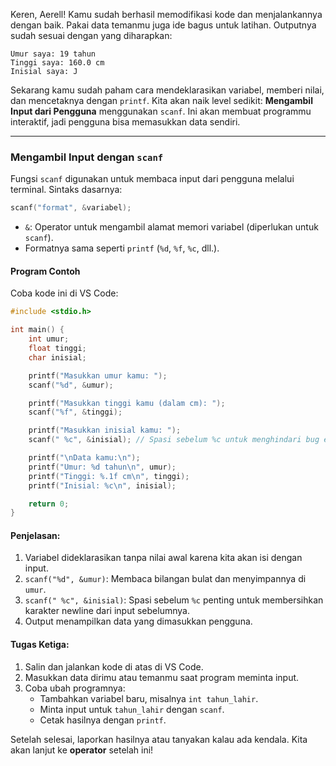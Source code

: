 Keren, Aerell! Kamu sudah berhasil memodifikasi kode dan menjalankannya dengan baik. Pakai data temanmu juga ide bagus untuk latihan. Outputnya sudah sesuai dengan yang diharapkan:
```
Umur saya: 19 tahun
Tinggi saya: 160.0 cm
Inisial saya: J
```
Sekarang kamu sudah paham cara mendeklarasikan variabel, memberi nilai, dan mencetaknya dengan `printf`. Kita akan naik level sedikit: **Mengambil Input dari Pengguna** menggunakan `scanf`. Ini akan membuat programmu interaktif, jadi pengguna bisa memasukkan data sendiri.

---

### Mengambil Input dengan `scanf`
Fungsi `scanf` digunakan untuk membaca input dari pengguna melalui terminal. Sintaks dasarnya:
```c
scanf("format", &variabel);
```
- `&`: Operator untuk mengambil alamat memori variabel (diperlukan untuk `scanf`).
- Formatnya sama seperti `printf` (`%d`, `%f`, `%c`, dll.).

#### Program Contoh
Coba kode ini di VS Code:

```c
#include <stdio.h>

int main() {
    int umur;
    float tinggi;
    char inisial;

    printf("Masukkan umur kamu: ");
    scanf("%d", &umur);

    printf("Masukkan tinggi kamu (dalam cm): ");
    scanf("%f", &tinggi);

    printf("Masukkan inisial kamu: ");
    scanf(" %c", &inisial); // Spasi sebelum %c untuk menghindari bug enter

    printf("\nData kamu:\n");
    printf("Umur: %d tahun\n", umur);
    printf("Tinggi: %.1f cm\n", tinggi);
    printf("Inisial: %c\n", inisial);

    return 0;
}
```

#### Penjelasan:
1. Variabel dideklarasikan tanpa nilai awal karena kita akan isi dengan input.
2. `scanf("%d", &umur)`: Membaca bilangan bulat dan menyimpannya di `umur`.
3. `scanf(" %c", &inisial)`: Spasi sebelum `%c` penting untuk membersihkan karakter newline dari input sebelumnya.
4. Output menampilkan data yang dimasukkan pengguna.

#### Tugas Ketiga:
1. Salin dan jalankan kode di atas di VS Code.
2. Masukkan data dirimu atau temanmu saat program meminta input.
3. Coba ubah programnya:
   - Tambahkan variabel baru, misalnya `int tahun_lahir`.
   - Minta input untuk `tahun_lahir` dengan `scanf`.
   - Cetak hasilnya dengan `printf`.

Setelah selesai, laporkan hasilnya atau tanyakan kalau ada kendala. Kita akan lanjut ke **operator** setelah ini!